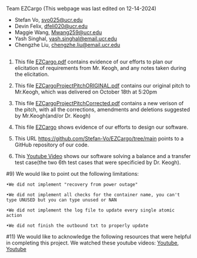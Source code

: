 Team EZCargo                                                (This webpage was last edited on 12-14-2024)
  - Stefan Vo, svo025@ucr.edu
  - Devin Felix, dfeli020@ucr.edu
  - Maggie Wang, Mwang259@ucr.edu
  - Yash Singhal, yash.singhal@email.ucr.edu
  - Chengzhe Liu, chengzhe.liu@email.ucr.edu
##    
1) This file  [EZCargo.pdf](https://drive.google.com/file/d/1beYX8-zX-7rJYVw3YMuGj5WU6e2qAFcM/view?usp=drive_link) contains evidence of our efforts to plan our elicitation of requirements from Mr. Keogh, and any notes taken during the elicitation.

2) This file [EZCargoProjectPitchORIGINAL.pdf](https://drive.google.com/file/d/1Feu25T59oFOEw2aH42fqTe2HVMfJYk3_/view?usp=drive_link) contains our original pitch to Mr.Keogh, which was delivered on  October 18th at 5:20pm

3) This file [EZCargoProjectPitchCorrected.pdf](https://docs.google.com/presentation/d/1CHEx5_pNDrbD7PnfaF6wYRDJaad3WkJQ4bd_zzN69uE/edit?usp=drive_link) contains a new verison of the pitch, with all the corrections, amendments and deletions suggested by Mr.Keogh(and/or Dr. Keogh)

4) This file [EZCargo](https://drive.google.com/file/d/18nPjbnChVlkpwWbTvfgGqAVyc863hFFs/view?usp=drive_link) shows evidence of our efforts to design our software.

6) This URL https://github.com/Stefan-Vo/EZCargo/tree/main points to a GitHub repository of our code.
  
7) This [Youtube Video](https://youtu.be/fksXPIlm6Z0) shows our software solving a balance and a transfer test case(the two 6th test cases that were specificied by Dr. Keogh). 


 #9) We would like to point out the following limitations:
   
    •We did not implement "recovery from power outage"
    
    •We did not implement all checks for the container name, you can't type UNUSED but you can type unused or NAN
    
    •We did not implement the log file to update every single atomic action
    
    •We did not finish the outbound txt to properly update


 #11) We would like to acknowledge the following resources that were helpful in completing this project. We watched these youtube videos: [Youtube](https://www.youtube.com/watch?v=SqcY0GlETPk&t), [Youtube](https://www.youtube.com/watch?v=QwarZBtFoFA)
  
